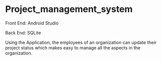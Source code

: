 # Project_management_system
Front End: Android Studio

Back End: SQLite

Using the Application, the employees of an organization can update their project status which makes easy to manage all the aspects in the organization.
